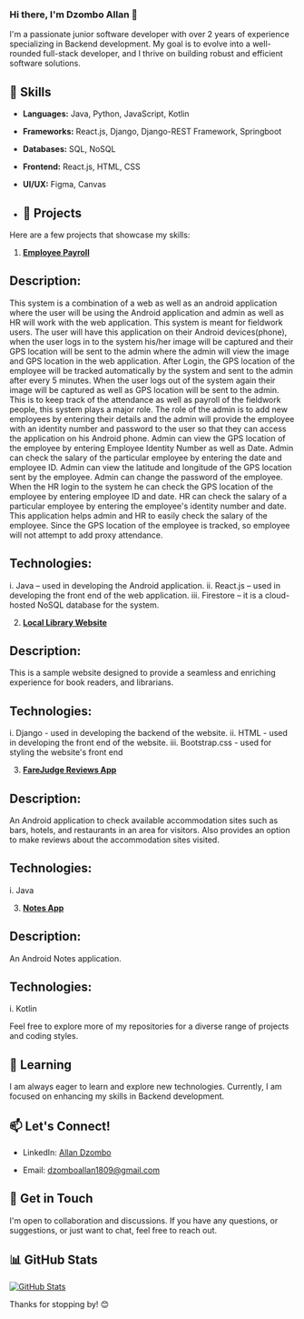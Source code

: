 ### Hi there, I'm Dzombo Allan 👋

I'm a passionate junior software developer with over 2 years of experience specializing in Backend development. My goal is to evolve into a well-rounded full-stack developer, and I thrive on building robust and efficient software solutions.

## 🔧 Skills

- **Languages:** Java, Python, JavaScript, Kotlin
- **Frameworks:** React.js, Django, Django-REST Framework, Springboot
- **Databases:** SQL, NoSQL
- **Frontend:** React.js, HTML, CSS
- **UI/UX:** Figma, Canvas

- ## 🚀 Projects

Here are a few projects that showcase my skills:

1. **[Employee Payroll](https://github.com/dzomboallan/employee_payroll)**
## Description:
This system is a combination of a web as well as an android application where the user will be using the Android application and admin as well as HR will work with the web application. This system is meant for fieldwork users. The user will have this application on their Android devices(phone), when the user logs in to the system his/her image will be captured and their GPS location will be sent to the admin where the admin will view the image and GPS location in the web application. After Login, the GPS location of the employee will be tracked automatically by the system and sent to the admin after every 5 minutes. When the user logs out of the system again their image will be captured as well as GPS location will be sent to the admin. This is to keep track of the attendance as well as payroll of the fieldwork people, this system plays a major role. The role of the admin is to add new employees by entering their details and the admin will provide the employee with an identity number and password to the user so that they can access the application on his Android phone. Admin can view the GPS location of the employee by entering Employee Identity Number as well as Date. Admin can check the salary of the particular employee by entering the date and employee ID. Admin can view the latitude and longitude of the GPS location sent by the employee. Admin can change the password of the employee. When the HR login to the system he can check the GPS location of the employee by entering employee ID and date. HR can check the salary of a particular employee by entering the employee's identity number and date. This application helps admin and HR to easily check the salary of the employee. Since the GPS location of the employee is tracked, so employee will not attempt to add proxy attendance.

## Technologies:
i. Java – used in developing the Android application.
ii. React.js – used in developing the front end of the web application.
iii. Firestore – it is a cloud-hosted NoSQL database for the system.

2. **[Local Library Website](https://github.com/dzomboallan/localllibrary)**
## Description:
This is a sample website designed to provide a seamless and enriching experience for book readers, and librarians.

## Technologies: 
i. Django - used in developing the backend of the website.
ii. HTML - used in developing the front end of the website.
iii. Bootstrap.css - used for styling the website's front end 

3. **[FareJudge Reviews App](https://github.com/dzomboallan/FareJudgeReviewsApp)**
## Description:
An Android application to check available accommodation sites such as bars, hotels, and restaurants in an area for visitors. Also provides an option to make reviews about the accommodation sites visited.

## Technologies:
i. Java

3. **[Notes App]([(https://github.com/dzomboallan/noteApp))**
## Description:
An Android Notes application.

## Technologies:
i. Kotlin


Feel free to explore more of my repositories for a diverse range of projects and coding styles.

## 🌱 Learning

I am always eager to learn and explore new technologies. Currently, I am focused on enhancing my skills in Backend development.

## 📫 Let's Connect!

- LinkedIn: [Allan Dzombo](www.linkedin.com/in/allan-dzombo-3a0476208)
<!--- Personal Website: [Your Website](Link to Website) -->
- Email: dzomboallan1809@gmail.com

## 💬 Get in Touch

I'm open to collaboration and discussions. If you have any questions, or suggestions, or just want to chat, feel free to reach out.

## 📊 GitHub Stats

[![GitHub Stats](https://github-readme-stats.vercel.app/api?username=yourusername&show_icons=true&theme=radical)](https://github.com/dzomboallan)

Thanks for stopping by! 😊



